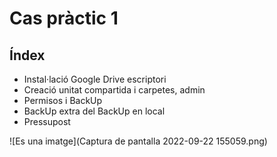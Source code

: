 # Cas pràctic 1
## Índex
- Instal·lació Google Drive escriptori
- Creació unitat compartida i carpetes, admin
- Permisos i BackUp
- BackUp extra del BackUp en local
- Pressupost

![Es una imatge](Captura de pantalla 2022-09-22 155059.png)
